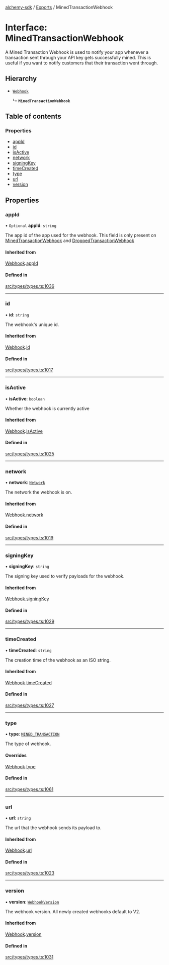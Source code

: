 [alchemy-sdk](../README.md) / [Exports](../modules.md) / MinedTransactionWebhook

# Interface: MinedTransactionWebhook

A Mined Transaction Webhook is used to notify your app whenever a transaction
sent through your API key gets successfully mined. This is useful if you want
to notify customers that their transaction went through.

## Hierarchy

- [`Webhook`](Webhook.md)

  ↳ **`MinedTransactionWebhook`**

## Table of contents

### Properties

- [appId](MinedTransactionWebhook.md#appid)
- [id](MinedTransactionWebhook.md#id)
- [isActive](MinedTransactionWebhook.md#isactive)
- [network](MinedTransactionWebhook.md#network)
- [signingKey](MinedTransactionWebhook.md#signingkey)
- [timeCreated](MinedTransactionWebhook.md#timecreated)
- [type](MinedTransactionWebhook.md#type)
- [url](MinedTransactionWebhook.md#url)
- [version](MinedTransactionWebhook.md#version)

## Properties

### appId

• `Optional` **appId**: `string`

The app id of the app used for the webhook. This field is only present on
[MinedTransactionWebhook](MinedTransactionWebhook.md) and [DroppedTransactionWebhook](DroppedTransactionWebhook.md)

#### Inherited from

[Webhook](Webhook.md).[appId](Webhook.md#appid)

#### Defined in

[src/types/types.ts:1036](https://github.com/alchemyplatform/alchemy-sdk-js/blob/5cfa150/src/types/types.ts#L1036)

___

### id

• **id**: `string`

The webhook's unique id.

#### Inherited from

[Webhook](Webhook.md).[id](Webhook.md#id)

#### Defined in

[src/types/types.ts:1017](https://github.com/alchemyplatform/alchemy-sdk-js/blob/5cfa150/src/types/types.ts#L1017)

___

### isActive

• **isActive**: `boolean`

Whether the webhook is currently active

#### Inherited from

[Webhook](Webhook.md).[isActive](Webhook.md#isactive)

#### Defined in

[src/types/types.ts:1025](https://github.com/alchemyplatform/alchemy-sdk-js/blob/5cfa150/src/types/types.ts#L1025)

___

### network

• **network**: [`Network`](../enums/Network.md)

The network the webhook is on.

#### Inherited from

[Webhook](Webhook.md).[network](Webhook.md#network)

#### Defined in

[src/types/types.ts:1019](https://github.com/alchemyplatform/alchemy-sdk-js/blob/5cfa150/src/types/types.ts#L1019)

___

### signingKey

• **signingKey**: `string`

The signing key used to verify payloads for the webhook.

#### Inherited from

[Webhook](Webhook.md).[signingKey](Webhook.md#signingkey)

#### Defined in

[src/types/types.ts:1029](https://github.com/alchemyplatform/alchemy-sdk-js/blob/5cfa150/src/types/types.ts#L1029)

___

### timeCreated

• **timeCreated**: `string`

The creation time of the webhook as an ISO string.

#### Inherited from

[Webhook](Webhook.md).[timeCreated](Webhook.md#timecreated)

#### Defined in

[src/types/types.ts:1027](https://github.com/alchemyplatform/alchemy-sdk-js/blob/5cfa150/src/types/types.ts#L1027)

___

### type

• **type**: [`MINED_TRANSACTION`](../enums/WebhookType.md#mined_transaction)

The type of webhook.

#### Overrides

[Webhook](Webhook.md).[type](Webhook.md#type)

#### Defined in

[src/types/types.ts:1061](https://github.com/alchemyplatform/alchemy-sdk-js/blob/5cfa150/src/types/types.ts#L1061)

___

### url

• **url**: `string`

The url that the webhook sends its payload to.

#### Inherited from

[Webhook](Webhook.md).[url](Webhook.md#url)

#### Defined in

[src/types/types.ts:1023](https://github.com/alchemyplatform/alchemy-sdk-js/blob/5cfa150/src/types/types.ts#L1023)

___

### version

• **version**: [`WebhookVersion`](../enums/WebhookVersion.md)

The webhook version. All newly created webhooks default to V2.

#### Inherited from

[Webhook](Webhook.md).[version](Webhook.md#version)

#### Defined in

[src/types/types.ts:1031](https://github.com/alchemyplatform/alchemy-sdk-js/blob/5cfa150/src/types/types.ts#L1031)
